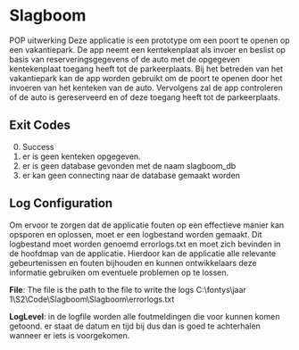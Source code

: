 # Slagboom
POP uitwerking
Deze applicatie is een prototype om een poort te openen op een vakantiepark. De app neemt een kentekenplaat als invoer en beslist op basis van reserveringsgegevens of de auto met de opgegeven kentekenplaat toegang heeft tot de parkeerplaats.
Bij het betreden van het vakantiepark kan de app worden gebruikt om de poort te openen door het invoeren van het kenteken van de auto. Vervolgens zal de app controleren of de auto is gereserveerd en of deze toegang heeft tot de parkeerplaats.
## Exit Codes
0. Success
1. er is geen kenteken opgegeven.
2. er is geen database gevonden met de naam slagboom_db
3. er kan geen connecting naar de database gemaakt worden

## Log Configuration
Om ervoor te zorgen dat de applicatie fouten op een effectieve manier kan opsporen en oplossen, moet er een logbestand worden gemaakt. Dit logbestand moet worden genoemd errorlogs.txt en moet zich bevinden in de hoofdmap van de applicatie. Hierdoor kan de applicatie alle relevante gebeurtenissen en fouten bijhouden en kunnen ontwikkelaars deze informatie gebruiken om eventuele problemen op te lossen.

**File**: The file is the path to the file to write the logs
C:\fontys\jaar 1\S2\Code\Slagboom\Slagboom\errorlogs.txt

**LogLevel**: 
in de logfile worden alle foutmeldingen die voor kunnen komen getoond. er staat de datum en tijd bij dus dan is goed te achterhalen
wanneer er iets is voorgekomen.
 